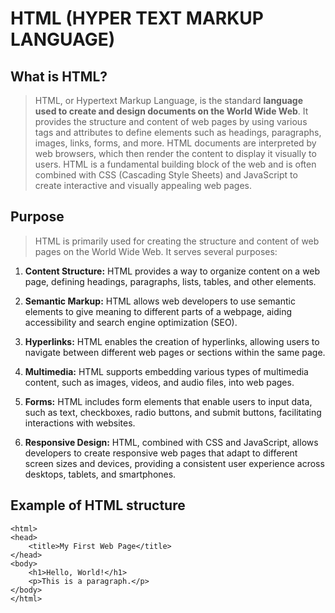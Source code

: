 # **HTML (HYPER TEXT MARKUP LANGUAGE)**
## What is HTML?
> HTML, or Hypertext Markup Language, is the standard **language used to create and design documents on the World Wide Web**. It provides the structure and content of web pages by using various tags and attributes to define elements such as headings, paragraphs, images, links, forms, and more. HTML documents are interpreted by web browsers, which then render the content to display it visually to users. HTML is a fundamental building block of the web and is often combined with CSS (Cascading Style Sheets) and JavaScript to create interactive and visually appealing web pages.

## Purpose
> HTML is primarily used for creating the structure and content of web pages on the World Wide Web. It serves several purposes:

1. **Content Structure:** HTML provides a way to organize content on a web page, defining headings, paragraphs, lists, tables, and other elements.

2. **Semantic Markup:** HTML allows web developers to use semantic elements to give meaning to different parts of a webpage, aiding accessibility and search engine optimization (SEO).

3. **Hyperlinks:** HTML enables the creation of hyperlinks, allowing users to navigate between different web pages or sections within the same page.

4. **Multimedia:** HTML supports embedding various types of multimedia content, such as images, videos, and audio files, into web pages.

5. **Forms:** HTML includes form elements that enable users to input data, such as text, checkboxes, radio buttons, and submit buttons, facilitating interactions with websites.

6. **Responsive Design:** HTML, combined with CSS and JavaScript, allows developers to create responsive web pages that adapt to different screen sizes and devices, providing a consistent user experience across desktops, tablets, and smartphones.

## Example of HTML structure

```<!DOCTYPE html>
<html>
<head>
    <title>My First Web Page</title>
</head>
<body>
    <h1>Hello, World!</h1>
    <p>This is a paragraph.</p>
</body>
</html>
```

